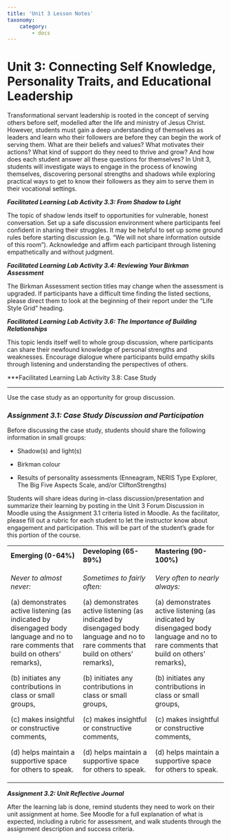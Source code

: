 ```yaml
---
title: 'Unit 3 Lesson Notes'
taxonomy:
    category:
        - docs
---
```

# Unit 3: Connecting Self Knowledge, Personality Traits, and Educational Leadership  

Transformational servant leadership is rooted in the concept of serving others before self, modelled after the life and ministry of Jesus Christ. However, students must gain a deep understanding of themselves as leaders and learn who their followers are before they can begin the work of serving them. What are their beliefs and values? What motivates their actions? What kind of support do they need to thrive and grow? And how does each student answer all these questions for themselves? In Unit 3, students will investigate ways to engage in the process of knowing themselves, discovering personal strengths and shadows while exploring practical ways to get to know their followers as they aim to serve them in their vocational settings.

***Facilitated Learning Lab Activity 3.3: From Shadow to Light***

The topic of shadow lends itself to opportunities for vulnerable, honest conversation. Set up a safe discussion environment where participants feel confident in sharing their struggles. It may be helpful to set up some ground rules before starting discussion (e.g. “We will not share information outside of this room”). Acknowledge and affirm each participant through listening empathetically and without judgment.

***Facilitated Learning Lab Activity 3.4: Reviewing Your Birkman Assessment***

The Birkman Assessment section titles may change when the assessment is upgraded. If participants have a difficult time finding the listed sections, please direct them to look at the beginning of their report under the “Life Style Grid” heading.

***Facilitated Learning Lab Activity 3.6: The Importance of Building Relationships***

This topic lends itself well to whole group discussion, where participants can share their newfound knowledge of personal strengths and weaknesses. Encourage dialogue where participants build empathy skills through listening and understanding the perspectives of others.

***Facilitated Learning Lab Activity 3.8: Case Study  
***  
Use the case study as an opportunity for group discussion.

### ***Assignment 3.1: Case Study Discussion and Participation***

Before discussing the case study, students should share the following information in small groups:

  - Shadow(s) and light(s)

  - Birkman colour

  - Results of personality assessments (Enneagram, NERIS Type Explorer, The Big Five Aspects Scale, and/or CliftonStrengths)

Students will share ideas during in-class discussion/presentation and summarize their learning by posting in the Unit 3 Forum Discussion in Moodle using the Assignment 3.1 criteria listed in Moodle. As the facilitator, please fill out a rubric for each student to let the instructor know about engagement and participation. This will be part of the student’s grade for this portion of the course.

<table>
<tbody>
<tr class="odd">
<td><strong>Emerging (0-64%)</strong></td>
<td><strong>Developing (65-89%)</strong></td>
<td><strong>Mastering (90-100%)</strong></td>
</tr>
<tr class="even">
<td><p><em>Never to almost never:</em></p>
<p>(a) demonstrates active listening (as indicated by disengaged body language and no to rare comments that build on others’ remarks),</p>
<p>(b) initiates any contributions in class or small groups,</p>
<p>(c) makes insightful or constructive comments,</p>
<p>(d) helps maintain a supportive space for others to speak.</p></td>
<td><p><em>Sometimes to fairly often:</em></p>
<p>(a) demonstrates active listening (as indicated by disengaged body language and no to rare comments that build on others’ remarks),</p>
<p>(b) initiates any contributions in class or small groups,</p>
<p>(c) makes insightful or constructive comments,</p>
<p>(d) helps maintain a supportive space for others to speak.</p></td>
<td><p><em>Very often to nearly always:</em></p>
<p>(a) demonstrates active listening (as indicated by disengaged body language and no to rare comments that build on others’ remarks),</p>
<p>(b) initiates any contributions in class or small groups,</p>
<p>(c) makes insightful or constructive comments,</p>
<p>(d) helps maintain a supportive space for others to speak.</p></td>
</tr>
</tbody>
</table>

***Assignment 3.2: Unit Reflective Journal***

After the learning lab is done, remind students they need to work on their unit assignment at home. See Moodle for a full explanation of what is expected, including a rubric for assessment, and walk students through the assignment description and success criteria.
